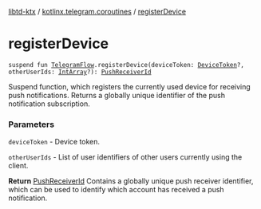 [libtd-ktx](../index.md) / [kotlinx.telegram.coroutines](index.md) / [registerDevice](./register-device.md)

# registerDevice

`suspend fun `[`TelegramFlow`](../kotlinx.telegram.core/-telegram-flow/index.md)`.registerDevice(deviceToken: `[`DeviceToken`](https://tdlibx.github.io/td/docs/org/drinkless/td/libcore/telegram/TdApi.DeviceToken.html)`?, otherUserIds: `[`IntArray`](https://kotlinlang.org/api/latest/jvm/stdlib/kotlin/-int-array/index.html)`?): `[`PushReceiverId`](https://tdlibx.github.io/td/docs/org/drinkless/td/libcore/telegram/TdApi.PushReceiverId.html)

Suspend function, which registers the currently used device for receiving push notifications.
Returns a globally unique identifier of the push notification subscription.

### Parameters

`deviceToken` - Device token.

`otherUserIds` - List of user identifiers of other users currently using the client.

**Return**
[PushReceiverId](https://tdlibx.github.io/td/docs/org/drinkless/td/libcore/telegram/TdApi.PushReceiverId.html) Contains a globally unique push receiver identifier, which can be used
to identify which account has received a push notification.

